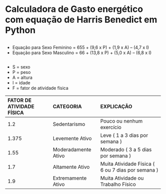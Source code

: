 # Calculadora de Gasto energético com equação de Harris Benedict em Python
##

 - Equação para Sexo Feminino = 655 + (9,6 x P) + (1,9 x A) – (4,7 x I)
 - Equação para Sexo Masculino = 66 + (13,8 x P) + (5,0 x A) – (6,8 x I)

 
##

 - S = sexo
 - P = peso
 - A = altura
 - I = idade
 - F = fator de atividade física


| FATOR DE ATIVIDADE FÍSICA  | CATEGORIA              | EXPLICAÇÃO                                         | 
| :---                       | :---                   | :------------------------------------------------- |
| 1.2                        | Sedentarismo           | Pouco ou nenhum exercício                          |
| 1.375                      | Levemente Ativo        | Leve ( 1 a 3 dias por semana )                     |
| 1.55                       | Moderadamente Ativo    | Moderado ( 3 a 5 dias por semana )                 |
| 1.7                        | Altamente Ativo        | Muita Atividade Física ( 6 ou 7 dias por semana )  |
| 1.9                        | Extremamente Ativo     | Muita Atividade ou Trabalho Físico                 |
